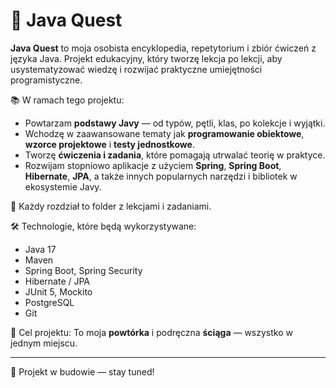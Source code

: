 # 🧭 Java Quest

**Java Quest** to moja osobista encyklopedia, repetytorium i zbiór ćwiczeń z języka Java. Projekt edukacyjny, który tworzę lekcja po lekcji, aby usystematyzować wiedzę i rozwijać praktyczne umiejętności programistyczne.

📚 W ramach tego projektu:
- Powtarzam **podstawy Javy** — od typów, pętli, klas, po kolekcje i wyjątki.
- Wchodzę w zaawansowane tematy jak **programowanie obiektowe**, **wzorce projektowe** i **testy jednostkowe**.
- Tworzę **ćwiczenia i zadania**, które pomagają utrwalać teorię w praktyce.
- Rozwijam stopniowo aplikacje z użyciem **Spring**, **Spring Boot**, **Hibernate**, **JPA**, a także innych popularnych narzędzi i bibliotek w ekosystemie Javy.

🧠 Każdy rozdział to folder z lekcjami i zadaniami.

🛠️ Technologie, które będą wykorzystywane:
- Java 17
- Maven
- Spring Boot, Spring Security
- Hibernate / JPA
- JUnit 5, Mockito
- PostgreSQL
- Git

🎯 Cel projektu:
To moja **powtórka** i podręczna **ściąga** — wszystko w jednym miejscu.

---

🚧 Projekt w budowie — stay tuned!
